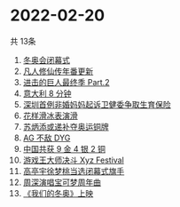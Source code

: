 # 2022-02-20
  共 13条

  <!-- BEGIN -->
  <!-- 最后更新时间:Sun Feb 20 2022 15:11:44 GMT+0000 (Coordinated Universal Time) -->
  1. [冬奥会闭幕式](https://www.zhihu.com/search?q=冬奥会闭幕式)
1. [凡人修仙传年番更新](https://www.zhihu.com/search?q=凡人修仙传)
1. [进击的巨人最终季 Part.2](https://www.zhihu.com/search?q=进击的巨人)
1. [意大利 8 分钟](https://www.zhihu.com/search?q=意大利八分钟)
1. [深圳首例非婚妈妈起诉卫健委争取生育保险](https://www.zhihu.com/search?q=非婚妈妈争取生育保险)
1. [花样滑冰表演滑](https://www.zhihu.com/search?q=表演滑)
1. [苏炳添或递补夺奥运铜牌](https://www.zhihu.com/search?q=苏炳添)
1. [AG 不敌 DYG](https://www.zhihu.com/search?q=ag)
1. [中国共获 9 金 4 银 2 铜](https://www.zhihu.com/search?q=冬奥会闭幕)
1. [游戏王大师决斗 Xyz Festival](https://www.zhihu.com/search?q=游戏王)
1. [高亭宇徐梦桃当选闭幕式旗手](https://www.zhihu.com/search?q=闭幕式旗手)
1. [周深演唱宝可梦周年曲](https://www.zhihu.com/search?q=宝可梦)
1. [《我们的冬奥》上映](https://www.zhihu.com/search?q=我们的冬奥)
  <!-- END -->
  